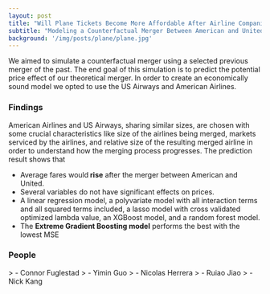 ```yaml
---
layout: post
title: "Will Plane Tickets Become More Affordable After Airline Companies Merging?"
subtitle: "Modeling a Counterfactual Merger Between American and United Airlines Using the 2013 American Airlines-US Airways Merger to Predict Price Effects."
background: '/img/posts/plane/plane.jpg'
---
```


We aimed to simulate a counterfactual merger using a selected previous merger of the past. The end goal of this simulation is to predict the potential price effect of our theoretical merger. In order to create an economically sound model we opted to use the US Airways and American Airlines. 

<h3> Findings </h3>

American Airlines and US Airways, sharing similar sizes, are chosen with some crucial characteristics like size of the airlines being merged, markets serviced by the airlines, and relative size of the resulting merged airline in order to understand how the merging process progresses. The prediction result shows that  
- Average fares would<strong class="covid"> rise</strong>  after the merger between American and United.
- Several variables do not have significant effects on prices.
- A linear regression model, a polyvariate model with all interaction terms and all squared terms included, a lasso model with cross validated optimized lambda value, an XGBoost model, and a random forest model. 
- The <strong class="covid">Extreme Gradient Boosting model</strong> performs the best with the lowest MSE

<h3>People</h3>
> - Connor Fuglestad 
> - Yimin Guo 
> - Nicolas Herrera
> - Ruiao Jiao 
> - Nick Kang





